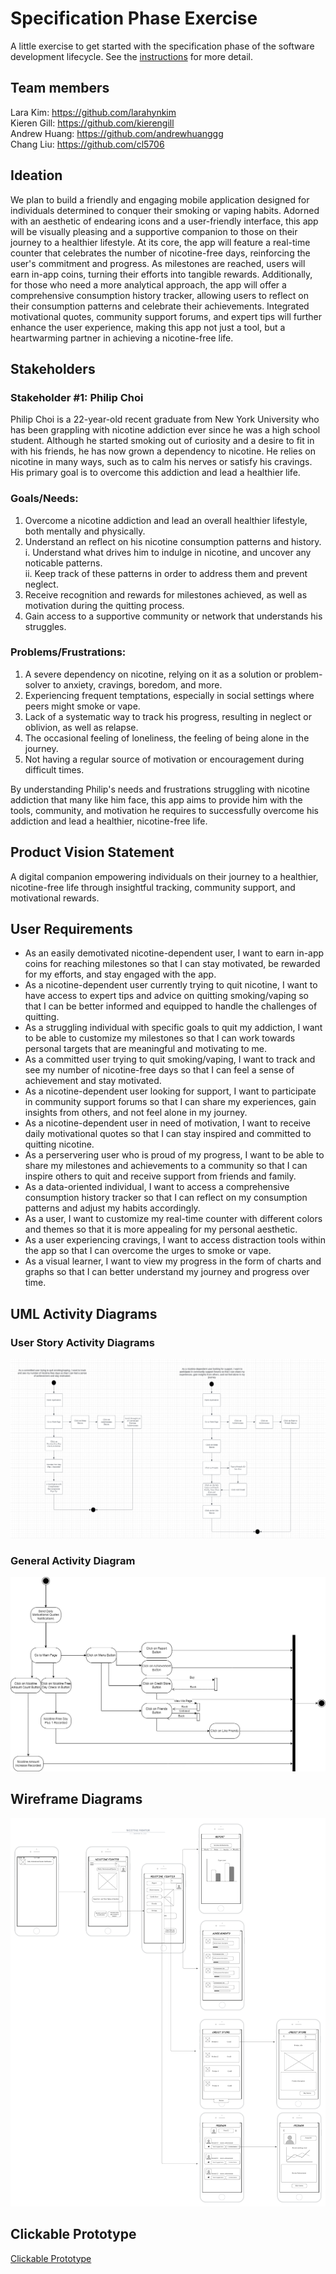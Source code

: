 # Specification Phase Exercise

A little exercise to get started with the specification phase of the software development lifecycle. See the [instructions](instructions.md) for more detail.

## Team members
Lara Kim: https://github.com/larahynkim <br>
Kieren Gill: https://github.com/kierengill <br>
Andrew Huang: https://github.com/andrewhuanggg <br>
Chang Liu: https://github.com/cl5706 <br>

## Ideation 
We plan to build a friendly and engaging mobile application designed for individuals determined to conquer their smoking or vaping habits. Adorned with an aesthetic of endearing icons and a user-friendly interface, this app will be visually pleasing and a supportive companion to those on their journey to a healthier lifestyle. At its core, the app will feature a real-time counter that celebrates the number of nicotine-free days, reinforcing the user's commitment and progress. As milestones are reached, users will earn in-app coins, turning their efforts into tangible rewards. Additionally, for those who need a more analytical approach, the app will offer a comprehensive consumption history tracker, allowing users to reflect on their consumption patterns and celebrate their achievements. Integrated motivational quotes, community support forums, and expert tips will further enhance the user experience, making this app not just a tool, but a heartwarming partner in achieving a nicotine-free life. 

## Stakeholders

### Stakeholder #1: Philip Choi  
Philip Choi is a 22-year-old recent graduate from New York University who has been grappling with nicotine addiction ever since he was a high school student. Although he started smoking out of curiosity and a desire to fit in with his friends, he has now grown a dependency to nicotine. He relies on nicotine in many ways, such as to calm his nerves or satisfy his cravings. His primary goal is to overcome this addiction and lead a healthier life.   
### Goals/Needs: 
1. Overcome a nicotine addiction and lead an overall healthier lifestyle, both mentally and physically. 
2. Understand an reflect on his nicotine consumption patterns and history. <br>
	i. Understand what drives him to indulge in nicotine, and uncover any noticable patterns. <br>
	ii. Keep track of these patterns in order to address them and prevent neglect. <br>
3. Receive recognition and rewards for milestones achieved, as well as motivation during the quitting process. 
4. Gain access to a supportive community or network that understands his struggles. 

### Problems/Frustrations:
1. A severe dependency on nicotine, relying on it as a solution or problem-solver to anxiety, cravings, boredom, and more. 
2. Experiencing frequent temptations, especially in social settings where peers might smoke or vape. 
3. Lack of a systematic way to track his progress, resulting in neglect or oblivion, as well as relapse. 
4. The occasional feeling of loneliness, the feeling of being alone in the journey.   
5. Not having a regular source of motivation or encouragement during difficult times. 

By understanding Philip's needs and frustrations struggling with nicotine addiction that many like him face, this app aims to provide him with the tools, community, and motivation he requires to successfully overcome his addiction and lead a healthier, nicotine-free life.

## Product Vision Statement

A digital companion empowering individuals on their journey to a healthier, nicotine-free life through insightful tracking, community support, and motivational rewards. 

## User Requirements

* As an easily demotivated nicotine-dependent user, I want to earn in-app coins for reaching milestones so that I can stay motivated, be rewarded for my efforts, and stay engaged with the app. 
* As a nicotine-dependent user currently trying to quit nicotine, I want to have access to expert tips and advice on quitting smoking/vaping so that I can be better informed and equipped to handle the challenges of quitting.
* As a struggling individual with specific goals to quit my addiction, I want to be able to customize my milestones so that I can work towards personal targets that are meaningful and motivating to me.
* As a committed user trying to quit smoking/vaping, I want to track and see my number of nicotine-free days so that I can feel a sense of achievement and stay motivated.
* As a nicotine-dependent user looking for support, I want to participate in community support forums so that I can share my experiences, gain insights from others, and not feel alone in my journey.
* As a nicotine-dependent user in need of motivation, I want to receive daily motivational quotes so that I can stay inspired and committed to quitting nicotine.
* As a perservering user who is proud of my progress, I want to be able to share my milestones and achievements to a community so that I can inspire others to quit and receive support from friends and family.
* As a data-oriented individual, I want to access a comprehensive consumption history tracker so that I can reflect on my consumption patterns and adjust my habits accordingly.
* As a user, I want to customize my real-time counter with different colors and themes so that it is more appealing for my personal aesthetic. 
* As a user experiencing cravings, I want to access distraction tools within the app so that I can overcome the urges to smoke or vape. 
* As a visual learner, I want to view my progress in the form of charts and graphs so that I can better understand my journey and progress over time. 

## UML Activity Diagrams
### User Story Activity Diagrams 
![Alt text](UMLactivitydiagrams.png)

### General Activity Diagram 
![Alt text](0c754e65a3616fd235e70ead00140a2.png)

## Wireframe Diagrams
![Alt text](7196f91ac8def4884540047ae60e7e2.png)


## Clickable Prototype
[Clickable Prototype](https://www.figma.com/proto/8OcCgQFUwQruSJyB0u7IJx/SWE-Project-1?page-id=0%3A1&type=design&node-id=1-2&viewport=349%2C234%2C0.31&t=hFNplcxoskbgAaYB-1&scaling=scale-down&starting-point-node-id=1%3A2&mode=design)